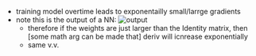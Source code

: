 - training model overtime leads to exponentailly small/larrge gradients
- note this is the output of a NN:
![output](https://i.gyazo.com/7c2dacf929b385ebf17fb40592c2c6c5.png)
  - therefore if the weights are just larger than the Identity matrix, then [some math arg can be made that] deriv will icnrease exponentially
  - same v.v.
